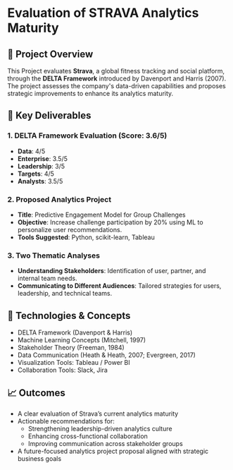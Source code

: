 # Evaluation of STRAVA Analytics Maturity

## 📘 Project Overview

This Project evaluates **Strava**, a global fitness tracking and social platform, through the **DELTA Framework** introduced by Davenport and Harris (2007). The project assesses the company's data-driven capabilities and proposes strategic improvements to enhance its analytics maturity.

## 🧠 Key Deliverables

### 1. **DELTA Framework Evaluation** (Score: 3.6/5)
- **Data**: 4/5
- **Enterprise**: 3.5/5
- **Leadership**: 3/5
- **Targets**: 4/5
- **Analysts**: 3.5/5

### 2. **Proposed Analytics Project**
- **Title**: Predictive Engagement Model for Group Challenges
- **Objective**: Increase challenge participation by 20% using ML to personalize user recommendations.
- **Tools Suggested**: Python, scikit-learn, Tableau

### 3. **Two Thematic Analyses**
- **Understanding Stakeholders**: Identification of user, partner, and internal team needs.
- **Communicating to Different Audiences**: Tailored strategies for users, leadership, and technical teams.


## 🧩 Technologies & Concepts

- DELTA Framework (Davenport & Harris)
- Machine Learning Concepts (Mitchell, 1997)
- Stakeholder Theory (Freeman, 1984)
- Data Communication (Heath & Heath, 2007; Evergreen, 2017)
- Visualization Tools: Tableau / Power BI
- Collaboration Tools: Slack, Jira


## 📈 Outcomes

- A clear evaluation of Strava’s current analytics maturity
- Actionable recommendations for:
  - Strengthening leadership-driven analytics culture
  - Enhancing cross-functional collaboration
  - Improving communication across stakeholder groups
- A future-focused analytics project proposal aligned with strategic business goals


